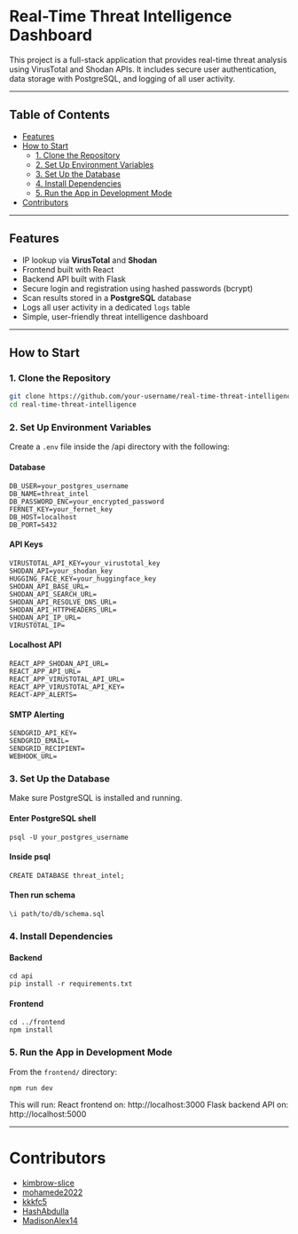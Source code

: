 # Real-Time Threat Intelligence Dashboard

This project is a full-stack application that provides real-time threat analysis using VirusTotal and Shodan APIs. It includes secure user authentication, data storage with PostgreSQL, and logging of all user activity.

---

## Table of Contents

- [Features](#features)
- [How to Start](#how-to-start)
  - [1. Clone the Repository](#1-clone-the-repository)
  - [2. Set Up Environment Variables](#2-set-up-environment-variables)
  - [3. Set Up the Database](#3-set-up-the-database)
  - [4. Install Dependencies](#4-install-dependencies)
  - [5. Run the App in Development Mode](#5-run-the-app-in-development-mode)
- [Contributors](#contributors)

---

## Features

- IP lookup via **VirusTotal** and **Shodan**
- Frontend built with React
- Backend API built with Flask
- Secure login and registration using hashed passwords (bcrypt)
- Scan results stored in a **PostgreSQL** database
- Logs all user activity in a dedicated `logs` table
- Simple, user-friendly threat intelligence dashboard

---

## How to Start

### 1. Clone the Repository

```bash
git clone https://github.com/your-username/real-time-threat-intelligence.git
cd real-time-threat-intelligence
```

### 2. Set Up Environment Variables
Create a ```.env``` file inside the /api directory with the following:

#### Database
```
DB_USER=your_postgres_username
DB_NAME=threat_intel
DB_PASSWORD_ENC=your_encrypted_password
FERNET_KEY=your_fernet_key
DB_HOST=localhost
DB_PORT=5432
```
#### API Keys
```
VIRUSTOTAL_API_KEY=your_virustotal_key
SHODAN_API=your_shodan_key
HUGGING_FACE_KEY=your_huggingface_key
SHODAN_API_BASE_URL=
SHODAN_API_SEARCH_URL=
SHODAN_API_RESOLVE_DNS_URL=
SHODAN_API_HTTPHEADERS_URL=
SHODAN_API_IP_URL=
VIRUSTOTAL_IP=
```
#### Localhost API
````
REACT_APP_SHODAN_API_URL=
REACT_APP_API_URL=
REACT_APP_VIRUSTOTAL_API_URL=
REACT_APP_VIRUSTOTAL_API_KEY=
REACT-APP_ALERTS=
````
#### SMTP Alerting
````
SENDGRID_API_KEY=
SENDGRID_EMAIL=
SENDGRID_RECIPIENT=
WEBHOOK_URL=
````

### 3. Set Up the Database
Make sure PostgreSQL is installed and running.
#### Enter PostgreSQL shell
```
psql -U your_postgres_username
```
#### Inside psql
```
CREATE DATABASE threat_intel;
```
#### Then run schema
```
\i path/to/db/schema.sql
```

### 4. Install Dependencies
#### Backend
```
cd api
pip install -r requirements.txt
```

#### Frontend
```
cd ../frontend
npm install
```

### 5. Run the App in Development Mode
From the ```frontend/``` directory:
```
npm run dev
```
This will run:
React frontend on: http://localhost:3000
Flask backend API on: http://localhost:5000

---

# Contributors
- [kimbrow-slice](https://github.com/kimbrow-slice)
- [mohamede2022](https://github.com/mohamede2022)
- [kkkfc5](https://github.com/kkkfc5)
- [HashAbdulla](https://github.com/HashAbdulla)
- [MadisonAlex14](https://github.com/MadisonAlex14)


